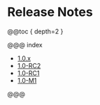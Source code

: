 # Release Notes

@@toc { depth=2 }

@@@ index

* [1.0.x](1.0.x.md)
* [1.0-RC2](1.0-RC2.md)
* [1.0-RC1](1.0-RC1.md)
* [1.0-M1](1.0-M1.md)

@@@
